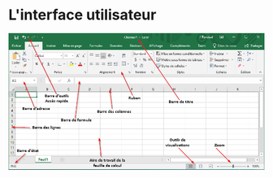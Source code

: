 # L'interface utilisateur

![L'interface utilisateur d'Excel](./images/Excel-Interface-Utilisateur.png)